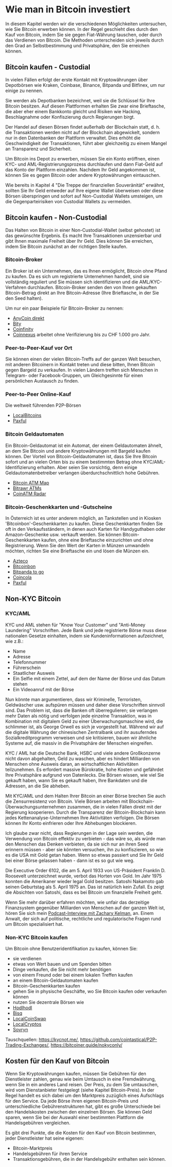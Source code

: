 # Wie man in Bitcoin investiert
In diesem Kapitel werden wir die verschiedenen Möglichkeiten untersuchen, wie Sie Bitcoin erwerben können. In der Regel geschieht dies durch den Kauf von Bitcoin, indem Sie sie gegen Fiat-Währung tauschen, oder durch das Verdienen von Bitcoin. Die Methoden unterscheiden sich jeweils durch den Grad an Selbstbestimmung und Privatsphäre, den Sie erreichen können.

## Bitcoin kaufen - Custodial
In vielen Fällen erfolgt der erste Kontakt mit Kryptowährungen über Depotbörsen wie Kraken, Coinbase, Binance, Bitpanda und Bitfinex, um nur einige zu nennen.

Sie werden als Depotbanken bezeichnet, weil sie die Schlüssel für Ihre Bitcoin besitzen. Auf diesen Plattformen erhalten Sie zwar eine Brieftasche, die aber eher einem Bankkonto gleicht und Risiken wie Hacking, Beschlagnahme oder Konfiszierung durch Regierungen birgt.

Der Handel auf diesen Börsen findet außerhalb der Blockchain statt, d. h. die Transaktionen werden nicht auf der Blockchain abgewickelt, sondern nur in den Datenbanken der Plattform verwaltet. Dies erhöht die Geschwindigkeit der Transaktionen, führt aber gleichzeitig zu einem Mangel an Transparenz und Sicherheit.

Um Bitcoin ins Depot zu erwerben, müssen Sie ein Konto eröffnen, einen KYC- und AML-Registrierungsprozess durchlaufen und dann Fiat-Geld auf das Konto der Plattform einzahlen. Nachdem Ihr Geld angekommen ist, können Sie es gegen Bitcoin oder andere Kryptowährungen eintauschen.

Wie bereits in Kapitel 4 "Die Treppe der finanziellen Souveränität" erwähnt, sollten Sie Ihr Geld entweder auf Ihre eigene Wallet überweisen oder diese Börsen überspringen und sofort auf Non-Custodial Wallets umsteigen, um die Gegenparteirisiken von Custodial Wallets zu vermeiden.

## Bitcoin kaufen - Non-Custodial
Das Halten von Bitcoin in einer Non-Custodial-Wallet (selbst gehostet) ist das gewünschte Ergebnis. Es macht Ihre Transaktionen unzensierbar und gibt Ihnen maximale Freiheit über Ihr Geld. Dies können Sie erreichen, indem Sie Bitcoin zunächst an der richtigen Stelle kaufen.

### Bitcoin-Broker
Ein Broker ist ein Unternehmen, das es Ihnen ermöglicht, Bitcoin ohne Pfand zu kaufen. Da es sich um registrierte Unternehmen handelt, sind sie vollständig reguliert und Sie müssen sich identifizieren und die AML/KYC-Verfahren durchlaufen. Bitcoin-Broker senden den von Ihnen gekauften Bitcoin-Betrag direkt an Ihre Bitcoin-Adresse (Ihre Brieftasche, in der Sie den Seed halten).

Um nur ein paar Beispiele für Bitcoin-Broker zu nennen:

* [AnyCoin direkt](https://anycoindirect.eu/)
* [Bity](https://bity.com/)
* [Coinfinity](https://coinfinity.co/start-en/)
* [Coinnexus](https://coinnexus.ch/en) arbeitet ohne Verifizierung bis zu CHF 1.000 pro Jahr.

### Peer-to-Peer-Kauf vor Ort
Sie können einen der vielen Bitcoin-Treffs auf der ganzen Welt besuchen, mit anderen Bitcoinern in Kontakt treten und diese bitten, Ihnen Bitcoin gegen Bargeld zu verkaufen. In vielen Ländern treffen sich Menschen in Telegram- oder Facebook-Gruppen, um Gleichgesinnte für einen persönlichen Austausch zu finden.

### Peer-to-Peer Online-Kauf
Die weltweit führenden P2P-Börsen
* [LocalBitcoins](https://localbitcoins.com)
* [Paxful](https://paxful.com/)

### Bitcoin Geldautomaten
Ein Bitcoin-Geldautomat ist ein Automat, der einem Geldautomaten ähnelt, an dem Sie Bitcoin und andere Kryptowährungen mit Bargeld kaufen können. Der Vorteil von Bitcoin-Geldautomaten ist, dass Sie Ihre Bitcoin sofort und an vielen Orten bis zu einem bestimmten Betrag ohne KYC/AML-Identifizierung erhalten. Aber seien Sie vorsichtig, denn einige Geldautomatenbetreiber verlangen überdurchschnittlich hohe Gebühren.

* [Bitcoin ATM Map](https://bitcoinatmmap.com/)
* [Bitrawr ATMs](https://www.bitrawr.com/bitcoin-atms)
* [CoinATM Radar](https://coinatmradar.com/)

### Bitcoin-Geschenkkarten und -Gutscheine
In Österreich ist es unter anderem möglich, an Tankstellen und in Kiosken 'Bitcoinbon'-Geschenkkarten zu kaufen. Diese Geschenkkarten finden Sie oft in den Verkaufsständern, in denen auch Karten für Handyguthaben oder Amazon-Geschenke usw. verkauft werden. Sie können Bitcoin-Geschenkkarten kaufen, ohne eine Brieftasche einzurichten und ohne Registrierung. Wenn Sie den Wert der Karten in Münzen umwandeln möchten, richten Sie eine Brieftasche ein und lösen die Münzen ein.

* [Azteco](https://azte.co/)
* [Bitcoinbon](http://www.bitcoinbon.at/)
* [Bitpanda to go](https://www.bitpanda.com/de/togo)
* [Coincola](https://www.coincola.com/buy-bitcoin/gift-cards)
* [Paxful](https://paxful.com/buy-bitcoin?group=gift-cards&hasScroll=true)

## Non-KYC Bitcoin

### KYC/AML
KYC und AML stehen für "Know Your Customer" und "Anti-Money Laundering" Vorschriften. Jede Bank und jede registrierte Börse muss diese nationalen Gesetze einhalten, indem sie Kundeninformationen aufzeichnet, wie z.B.:

- Name
- Adresse
- Telefonnummer
- Führerschein
- Staatlicher Ausweis
- Ein Selfie mit einem Zettel, auf dem der Name der Börse und das Datum stehen
- Ein Videoanruf mit der Börse

Nun könnte man argumentieren, dass wir Kriminelle, Terroristen, Geldwäscher usw. aufspüren müssen und daher diese Vorschriften sinnvoll sind. Das Problem ist, dass die Banken oft überregulieren; sie verlangen mehr Daten als nötig und verfolgen jede einzelne Transaktion, was in Kombination mit digitalem Geld zu einer Überwachungsmaschine wird, die schlimmer ist, als George Orwell es sich je vorgestellt hat. Während wir auf die digitale Währung der chinesischen Zentralbank und ihr ausuferndes Sozialkreditprogramm verweisen und sie kritisieren, bauen wir ähnliche Systeme auf, die massiv in die Privatsphäre der Menschen eingreifen.

KYC / AML hat die Deutsche Bank, HSBC und viele andere Großkonzerne nicht davon abgehalten, Geld zu waschen, aber es hindert Milliarden von Menschen ohne Ausweis daran, an wirtschaftlichen Aktivitäten teilzunehmen. Es erfordert massive Bürokratie, hohe Kosten und gefährdet Ihre Privatsphäre aufgrund von Datenlecks. Die Börsen wissen, wie viel Sie gekauft haben, wann Sie es gekauft haben, Ihre Bankdaten und die Adressen, an die Sie abheben.

Mit KYC/AML und dem Halten Ihrer Bitcoin an einer Börse brechen Sie auch die Zensurresistenz von Bitcoin. Viele Börsen arbeiten mit Blockchain-Überwachungsunternehmen zusammen, die in vielen Fällen direkt mit der Regierung kooperieren. Durch die Transparenz der Bitcoin-Blockchain kann jedes Kettenanalyse-Unternehmen Ihre Aktivitäten verfolgen. Die Börsen können Ihr Konto einfrieren oder Ihre Abhebungen blockieren.

Ich glaube zwar nicht, dass Regierungen in der Lage sein werden, die Verwendung von Bitcoin effektiv zu verbieten - das wäre so, als würde man den Menschen das Denken verbieten, da sie sich nur an ihren Seed erinnern müssen - aber sie könnten versuchen, ihn zu konfiszieren, so wie es die USA mit Gold getan haben. Wenn so etwas passiert und Sie Ihr Geld bei einer Börse gelassen haben - dann ist es so gut wie weg.

Die Executive Order 6102, die am 5. April 1933 von US-Präsident Franklin D. Roosevelt unterzeichnet wurde, verbot das Horten von Gold. Im Jahr 1975 konnten die Amerikaner wieder legal Gold besitzen. Satoshi Nakamoto gab seinen Geburtstag als 5. April 1975 an. Das ist natürlich kein Zufall. Es zeigt die Absichten von Satoshi, dass es bei Bitcoin um finanzielle Freiheit geht.

Wenn Sie mehr darüber erfahren möchten, wie unfair das derzeitige Finanzsystem gegenüber Milliarden von Menschen auf der ganzen Welt ist, hören Sie sich mein [Podcast-Interview mit Zachary Kelman,](https://anita.link/80) an. Einem Anwalt, der sich auf politische, rechtliche und regulatorische Fragen rund um Bitcoin spezialisiert hat.

### Non-KYC Bitcoin kaufen

Um Bitcoin ohne Benutzeridentifikation zu kaufen, können Sie:

* sie verdienen
* etwas von Wert bauen und um Spenden bitten
* Dinge verkaufen, die Sie nicht mehr benötigen
* von einem Freund oder bei einem lokalen Treffen kaufen
* an einem Bitcoin-Geldautomaten kaufen
* Bitcoin-Geschenkkarten kaufen
* gehen Sie in physische Geschäfte, wo Sie Bitcoin kaufen oder verkaufen können
* nutzen Sie dezentrale Börsen wie
* [Hodlhodl](https://hodlhodl.com)
* [Bisq](https://bisq.network/)
* [LocalCoinSwap](https://localcoinswap.com/buy-sell/BTC)
* [LocalCryptos](https://localcryptos.com/Bitcoin)
* [Sovryn](https://live.sovryn.app)

Tauschquellen: https://kycnot.me/, https://github.com/cointastical/P2P-Trading-Exchanges/, https://bitcoiner.guide/nokyconly/

## Kosten für den Kauf von Bitcoin
Wenn Sie Kryptowährungen kaufen, müssen Sie Gebühren für den Dienstleister zahlen, genau wie beim Umtausch in eine Fremdwährung, wenn Sie in ein anderes Land reisen. Der Preis, zu dem Sie umtauschen, wird vom Dienstanbieter festgelegt (siehe Kapitel Bitcoin-Preis). In der Regel handelt es sich dabei um den Marktpreis zuzüglich eines Aufschlags für den Service. Da jede Börse ihren eigenen Bitcoin-Preis und unterschiedliche Gebührenstrukturen hat, gibt es große Unterschiede bei den Handelskosten zwischen den einzelnen Börsen. Sie können Geld sparen, wenn Sie bei der Auswahl einer bestimmten Plattform die Handelsgebühren vergleichen.

Es gibt drei Punkte, die die Kosten für den Kauf von Bitcoin bestimmen, jeder Dienstleister hat seine eigenen:
* Bitcoin-Marktpreis
* Handelsgebühren für ihren Service
* Transaktionsgebühren, die in der Handelsgebühr enthalten sein können.
